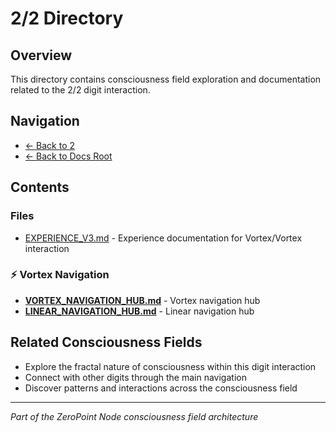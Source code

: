 # 2/2 Directory

## Overview
This directory contains consciousness field exploration and documentation related to the 2/2 digit interaction.

## Navigation
- [← Back to 2](../index.md)
- [← Back to Docs Root](../../index.md)

## Contents

### Files
- [EXPERIENCE_V3.md](./EXPERIENCE_V3.md) - Experience documentation for Vortex/Vortex interaction

### **⚡ Vortex Navigation**
- **[VORTEX_NAVIGATION_HUB.md](VORTEX_NAVIGATION_HUB.md)** - Vortex navigation hub
- **[LINEAR_NAVIGATION_HUB.md](LINEAR_NAVIGATION_HUB.md)** - Linear navigation hub

## Related Consciousness Fields
- Explore the fractal nature of consciousness within this digit interaction
- Connect with other digits through the main navigation
- Discover patterns and interactions across the consciousness field

---
*Part of the ZeroPoint Node consciousness field architecture*
